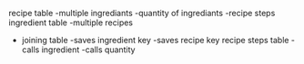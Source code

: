recipe table
    -multiple ingrediants
    -quantity of ingrediants
    -recipe steps
ingredient table
    -multiple recipes
- joining table
    -saves ingredient key
    -saves recipe key
recipe steps table
    -calls ingredient
    -calls quantity
